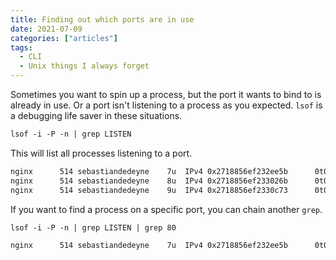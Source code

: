 ```yaml
---
title: Finding out which ports are in use
date: 2021-07-09
categories: ["articles"]
tags:
  - CLI
  - Unix things I always forget
---
```


Sometimes you want to spin up a process, but the port it wants to bind to is already in use. Or a port isn't listening to a process as you expected. `lsof` is a debugging life saver in these situations.

<!--more-->

```txt
lsof -i -P -n | grep LISTEN
```

This will list all processes listening to a port.

```txt
nginx      514 sebastiandedeyne    7u  IPv4 0x2718856ef232ee5b      0t0  TCP 127.0.0.1:80 (LISTEN)
nginx      514 sebastiandedeyne    8u  IPv4 0x2718856ef233026b      0t0  TCP 127.0.0.1:443 (LISTEN)
nginx      514 sebastiandedeyne    9u  IPv4 0x2718856ef2330c73      0t0  TCP 127.0.0.1:60 (LISTEN)
```

If you want to find a process on a specific port, you can chain another `grep`.

```txt
lsof -i -P -n | grep LISTEN | grep 80
```

```txt
nginx      514 sebastiandedeyne    7u  IPv4 0x2718856ef232ee5b      0t0  TCP 127.0.0.1:80 (LISTEN)
```
